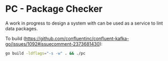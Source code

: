 # PC - Package Checker

A work in progress to design a system with can be used as a service to lint data packages. 

To build (https://github.com/confluentinc/confluent-kafka-go/issues/1092#issuecomment-2373681430): 
```bash
go build -ldflags="-s -w" . && ./pc
```

